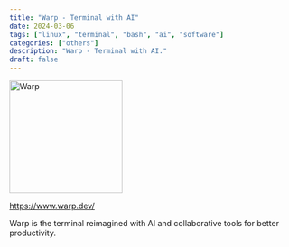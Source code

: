 ```yaml
---
title: "Warp - Terminal with AI"
date: 2024-03-06
tags: ["linux", "terminal", "bash", "ai", "software"]
categories: ["others"]
description: "Warp - Terminal with AI."
draft: false
---
```


<img src="https://assets-global.website-files.com/64b6f3636f598299028e8577/65a6ee1dfad0ee04bccb5086_Logo%20(1).svg" alt="Warp" width="200" height="200">

https://www.warp.dev/

Warp is the terminal reimagined with AI and collaborative tools for better productivity.
